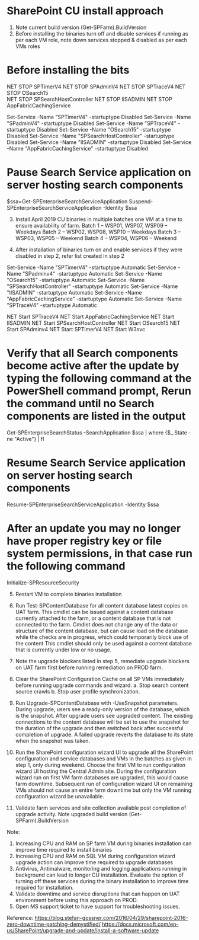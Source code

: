 # SharePoint CU install approach

1.	Note current build version (Get-SPFarm).BuildVersion
2.	Before installing the binaries turn off and disable services if running as per each VM role, note down services stopped 
& disabled as per each VMs roles

# Before installing the bits
NET STOP SPTimerV4
NET STOP SPAdminV4
NET STOP SPTraceV4
NET STOP OSearch15  
NET STOP SPSearchHostController 
NET STOP IISADMIN
NET STOP AppFabricCachingService

Set-Service -Name "SPTimerV4" -startuptype Disabled 
Set-Service -Name "SPadminV4" -startuptype Disabled
Set-Service -Name "SPTraceV4" -startuptype Disabled 
Set-Service -Name "OSearch15" -startuptype Disabled 
Set-Service -Name "SPSearchHostController" -startuptype Disabled 
Set-Service -Name "IISADMIN" -startuptype Disabled 
Set-Service -Name "AppFabricCachingService" -startuptype Disabled 

# Pause Search Service application on server hosting search components 

$ssa=Get-SPEnterpriseSearchServiceApplication 
Suspend-SPEnterpriseSearchServiceApplication -Identity $ssa

3.	Install April 2019 CU  binaries in multiple batches one VM at a time to ensure availability of farm. 
Batch 1  –  WSP01, WSP07, WSP09 – Weekdays
Batch 2  –  WSP02, WSP08, WSP10 – Weekdays
Batch 3  –  WSP03, WSP05 – Weekend
Batch 4  –  WSP04, WSP06 – Weekend 

4.	After installation of binaries turn on and enable services if they were disabled in step 2, refer list created in step 2

Set-Service -Name "SPTimerV4" -startuptype Automatic
Set-Service -Name "SPadminv4" -startuptype Automatic 
Set-Service -Name "OSearch15" -startuptype Automatic
Set-Service -Name "SPSearchHostController" -startuptype Automatic
Set-Service -Name "IISADMIN" -startuptype Automatic
Set-Service -Name "AppFabricCachingService" -startuptype Automatic
Set-Service -Name "SPTraceV4" -startuptype Automatic

NET  Start SPTraceV4
NET  Start AppFabricCachingService
NET Start IISADMIN 
NET Start SPSearchHostController
NET Start OSearch15 
NET Start SPAdminv4
NET Start SPTimerV4
NET Start W3svc

# Verify that all Search components become active after the update by typing the following command at the PowerShell command prompt, Rerun the command until no Search components are listed in the output
Get-SPEnterpriseSearchStatus -SearchApplication $ssa | where {$_.State -ne "Active"} | fl

# Resume Search Service application on server hosting search components
Resume-SPEnterpriseSearchServiceApplication -Identity $ssa

# After an update you may no longer have proper registry key or file system permissions, in that case run the following command
Initialize-SPResourceSecurity


5.	Restart VM to complete binaries installation

6.	Run Test-SPContentDatabase for all content database latest copies on UAT farm. This cmdlet can be issued against a content database currently attached to the farm, or a content database that is not connected to the farm. Cmdlet does not change any of the data or structure of the content database, but can cause load on the database while the checks are in progress, which could temporarily block use of the content This cmdlet should only be used against a content database that is currently under low or no usage. 

7.	Note the upgrade blockers listed in step 5, remediate upgrade blockers on UAT farm first before running remediation on PROD farm.

8.	Clear the SharePoint Configuration Cache on all SP VMs immediately before running upgrade commands and wizard. 
a.	Stop  search content source crawls 
b.	Stop user profile synchronization.

9.	Run Upgrade-SPContentDatabase with -UseSnapshot parameters. During upgrade, users see a ready-only version of the database, which is the snapshot. After upgrade users see upgraded content. The existing connections to the content database will be set to use the snapshot for the duration of the upgrade and then switched back after successful completion of upgrade. A failed upgrade reverts the database to its state when the snapshot was taken.

10.	Run the SharePoint configuration wizard UI to upgrade all the SharePoint configuration and service databases and VMs in the batches as given in step 1, only during weekend. Choose the first VM to run configuration wizard UI hosting the Central Admin site. During the configuration wizard run on first VM farm databases are upgraded, this would cause farm downtime. Subsequent run of configuration wizard UI on remaining VMs should not cause an entire farm downtime but only the VM running configuration wizard be unavailable.

11.	Validate farm services and site collection available post completion of upgrade activity. Note upgraded build version (Get-SPFarm).BuildVersion


Note:  
1.	Increasing CPU and RAM on SP farm VM during binaries installation can improve time required to install binaries
2.	Increasing CPU and RAM on SQL VM during configuration wizard upgrade action can improve time required to upgrade databases
3.	Antivirus, Antimalware, monitoring and logging applications running in background can lead to longer CU installation. Evaluate the option of turning off these services during the binary installation to improve time required for installation. 
4.	Validate downtime and service disruptions that can happen on UAT environment before using this approach on PROD.
5.	Open MS support ticket to have support for troubleshooting issues.

Reference:
https://blog.stefan-gossner.com/2016/04/29/sharepoint-2016-zero-downtime-patching-demystified/
https://docs.microsoft.com/en-us/SharePoint/upgrade-and-update/install-a-software-update
